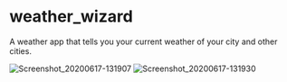 # weather_wizard

A weather app that tells you your current weather of your city and other cities.

![Screenshot_20200617-131907](https://user-images.githubusercontent.com/53815937/84898117-a6eb9600-b09e-11ea-9e77-865187b5ba1a.png)
![Screenshot_20200617-131930](https://user-images.githubusercontent.com/53815937/84898189-c387ce00-b09e-11ea-8a45-6c6d77e91bcc.png)
